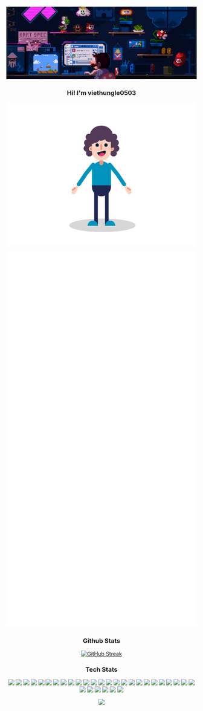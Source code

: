 <img src='images/top.gif'></img>

<div>
  <h3 align="center">Hi! I'm viethungle0503</h3>
  <!-- https://cdn.dribbble.com/users/1408281/screenshots/3018922/mama.gif -->
  <p align="center" width="100%">
    <img src='images/mama.gif'>
  </p>
  <!-- https://github.com/lowlighter/metrics -->
  <p align="center" width="100%">
    <img src="github-metrics.svg" alt="Metrics">
  </p>
</div>
<div class="github-stats">
  <h3 align="center">Github Stats</h3>
  <p align="center" width="100%">
  <a href="https://github.com/viethungle0503"><img src="https://github-readme-streak-stats.herokuapp.com?user=viethungle0503&theme=onedark&ring=EB5454&fire=EBAE1C" alt="GitHub Streak" /></a>
  </p>
</div>

<!-- [![GitHub Streak](https://github-readme-streak-stats.herokuapp.com?user=viethungle0503&theme=onedark&ring=EB5454&fire=EBAE1C)](https://git.io/streak-stats) -->

<div class="Tech-stats">
  <h3 align="center">Tech Stats</h3>
  <p align="center" width="100%">
    <img src='https://user-images.githubusercontent.com/25181517/192603745-7d34df9e-7756-4756-a539-6a61badf7a80.png' width='20'>
    <img src='https://user-images.githubusercontent.com/25181517/117447155-6a868a00-af3d-11eb-9cfe-245df15c9f3f.png' width='20'>
    <img src='https://user-images.githubusercontent.com/25181517/192106073-90fffafe-3562-4ff9-a37e-c77a2da0ff58.png' width='20'>
    <img src='https://user-images.githubusercontent.com/25181517/192108374-8da61ba1-99ec-41d7-80b8-fb2f7c0a4948.png' width='20'>
    <img src='https://user-images.githubusercontent.com/25181517/192108376-c675d39b-90f6-4073-bde6-5a9291644657.png' width='20'>
    <img src='https://user-images.githubusercontent.com/25181517/192108375-268c35e6-ab26-44b2-88bf-e3121a4e5083.png' width='20'>
    <img src='https://user-images.githubusercontent.com/25181517/192108891-d86b6220-e232-423a-bf5f-90903e6887c3.png' width='20'>
    <img src='https://user-images.githubusercontent.com/25181517/192109061-e138ca71-337c-4019-8d42-4792fdaa7128.png' width='20'>
    <img src='https://user-images.githubusercontent.com/25181517/183912952-83784e94-629d-4c34-a961-ae2ae795b662.png' width='20'>
    <img src='https://user-images.githubusercontent.com/25181517/192158954-f88b5814-d510-4564-b285-dff7d6400dad.png' width='20'>
    <img src='https://user-images.githubusercontent.com/25181517/183898674-75a4a1b1-f960-4ea9-abcb-637170a00a75.png' width='20'>
    <img src='https://user-images.githubusercontent.com/25181517/183898054-b3d693d4-dafb-4808-a509-bab54cf5de34.png' width='20'>
    <img src='https://user-images.githubusercontent.com/25181517/189715289-df3ee512-6eca-463f-a0f4-c10d94a06b2f.png' width='20'>
    <img src='https://user-images.githubusercontent.com/25181517/183049794-a3dfaddd-22ee-4ffe-b0b4-549ccd4879f9.png' width='20'>
    <img src='https://user-images.githubusercontent.com/25181517/187955008-981340e6-b4cc-441b-80cf-7a5e94d29e7e.png' width='20'>
    <img src='https://user-images.githubusercontent.com/25181517/183423507-c056a6f9-1ba8-4312-a350-19bcbc5a8697.png' width='20'>
    <img src='https://user-images.githubusercontent.com/25181517/183570228-6a040b9f-3ddf-47a2-a201-743121dac664.png' width='20'>
    <img src='https://user-images.githubusercontent.com/25181517/192603748-3ac17112-3653-4257-80da-a57334b11411.png' width='20'>
    <img src='https://user-images.githubusercontent.com/25181517/192603750-4142ae75-10fa-4b61-a773-8b2052834357.png' width='20'>
    <img src='https://user-images.githubusercontent.com/25181517/117208740-bfb78400-adf5-11eb-97bb-09072b6bedfc.png' width='20'>
    <img src='https://user-images.githubusercontent.com/25181517/183896128-ec99105a-ec1a-4d85-b08b-1aa1620b2046.png' width='20'>
    <img src='https://user-images.githubusercontent.com/25181517/117208736-bdedc080-adf5-11eb-912f-61c7d43705f6.png' width='20'>
    <img src='https://user-images.githubusercontent.com/25181517/182884894-d3fa6ee0-f2b4-4960-9961-64740f533f2a.png' width='20'>
    <img src='https://user-images.githubusercontent.com/25181517/192158606-7c2ef6bd-6e04-47cf-b5bc-da2797cb5bda.png' width='20'>
    <img src='https://user-images.githubusercontent.com/25181517/117207330-263ba280-adf4-11eb-9b97-0ac5b40bc3be.png' width='20'>
    <img src='https://user-images.githubusercontent.com/25181517/182534006-037f08b5-8e7b-4e5f-96b6-5d2a5558fa85.png' width='20'>
    <img src='https://user-images.githubusercontent.com/25181517/183345125-9a7cd2e6-6ad6-436f-8490-44c903bef84c.png' width='20'>
    <img src='https://user-images.githubusercontent.com/25181517/183896132-54262f2e-6d98-41e3-8888-e40ab5a17326.png' width='20'>
    <img src='https://user-images.githubusercontent.com/25181517/183569191-f32cdf03-673f-4ae3-809b-3a8b376bb8a2.png' width='20'>
    <img src='https://user-images.githubusercontent.com/25181517/186884153-99edc188-e4aa-4c84-91b0-e2df260ebc33.png' width='20'>
    <img src='https://user-images.githubusercontent.com/25181517/189716855-2c69ca7a-5149-4647-936d-780610911353.png' width='20'>
  </p>
</div>
<!-- <div>
  <h3 align="center">Favorite movies</h3>
  <p align="center" width="100%">
    <img width='auto' height='120' src='images/'>
    <img width='auto' height='120' src='images/'>
    <img width='auto' height='120' src='images/'>
    <img width='auto' height='120' src='images/'>
    <img width='auto' height='120' src='images/'>
  </p>
</div>
<div>
  <h3 align="center">Favorite characters</h3>
  <p align="center" width="100%">
    <img width='auto' height='50' src='images/characters'>
    <img width='auto' height='50' src='images/characters'>
    <img width='auto' height='50' src='images/characters'>
    <img width='auto' height='50' src='images/characters'>
    <img width='auto' height='50' src='images/characters'>
    <img width='auto' height='50' src='images/characters'>
    <img width='auto' height='50' src='images/characters'>
    <img width='auto' height='50' src='images/characters'>
    <img width='auto' height='50' src='images/characters'>
    <img width='auto' height='50' src='images/characters'>
    </p>
</div> -->

<p align="center" >
<a href="https://visitcount.itsvg.in">
  <img src="https://visitcount.itsvg.in/api?id=viethungle0503&label=Profile%20Views&color=3&icon=1&pretty=false" />
</a>
</p>

<!-- [![](https://visitcount.itsvg.in/api?id=viethungle0503&label=Profile%20Views&color=3&icon=1&pretty=false)](https://visitcount.itsvg.in) -->
